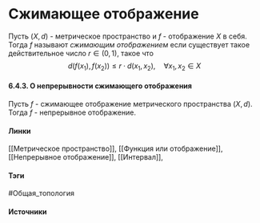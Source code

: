 # Сжимающее отображение
Пусть $(X,d)$ - метрическое пространство и $f$ - отображение $X$ в себя. Тогда $f$ называют *сжимающим отображением* если существует такое действительное число $r\in(0,1)$, такое что
$$
d(f(x_{1}),f(x_{2}))\le r\cdot d(x_{1},x_{2}),\quad\forall x_{1},x_{2}\in X
$$
#### 6.4.3. О непрерывности сжимающего отображения
Пусть $f$ - сжимающее отображение метрического пространства $(X,d)$. Тогда $f$ - непрерывное отображение.
#### Линки
 [[Метрическое пространство]],
 [[Функция или отображение]],
 [[Непрерывное отображение]],
 [[Интервал]],
#### Тэги
 #Общая_топология 
#### Источники
